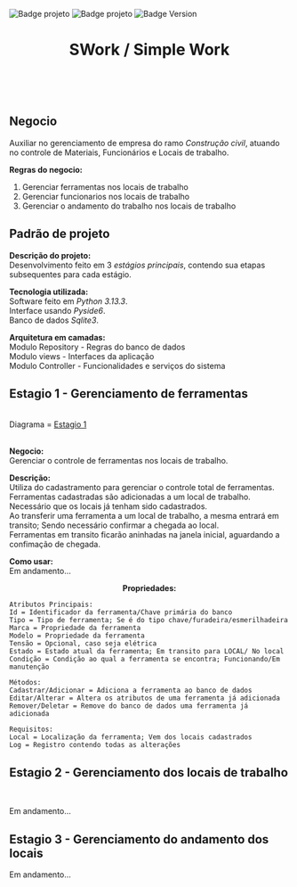 ![Badge projeto](https://img.shields.io/badge/Projeto-Em%20Desenvolvimento-blue)
![Badge projeto](https://img.shields.io/badge/Software-Em%20Desenvolvimento-blue)
![Badge Version](https://img.shields.io/badge/Version-0.0.02-blue)

<h1 align=center> SWork / Simple Work </h1>
<br>
<br><br>
<div>
	<h2>Negocio</h2>
		<p>Auxiliar no gerenciamento de empresa do ramo <i>Construção civil</i>, atuando no controle de Materiais, Funcionários e Locais de trabalho.</p>
	<p><b>Regras do negocio:</b>
		<ol separator="-">
    	<li>Gerenciar ferramentas nos locais de trabalho</li>
    	<li>Gerenciar funcionarios nos locais de trabalho</li>
    	<li>Gerenciar o andamento do trabalho nos locais de trabalho</li>
		</ol>
	</p>
</div>
<div>
	<h2>Padrão de projeto</h2>
	<p>
  	<b>Descrição do projeto:</b>
    <br>Desenvolvimento feito em 3 <i>estágios principais</i>, contendo sua etapas subsequentes para cada estágio.</i>
  </p>
	<p>
		<b>Tecnologia utilizada:</b>
		<br>Software feito em <i>Python 3.13.3</i>.
		<br>Interface usando <i>Pyside6</i>.
		<br>Banco de dados <i>Sqlite3</i>.
	</p>
  <p>
		<b>Arquitetura em camadas:</b>
		<br>Modulo Repository - Regras do banco de dados
  	<br>Modulo views - Interfaces da aplicação
		<br>Modulo Controller - Funcionalidades e serviços do sistema
	</p>
</div>
<div>
  <h2>Estagio 1 - Gerenciamento de ferramentas</h2>
  <br>
	<span>Diagrama = </span><a href="estagio1-excalimage.png">Estagio 1</a><br><br>
  <p>
  	<b>Negocio:</b>
  	<br>Gerenciar o controle de ferramentas nos locais de trabalho.
  </p>
  <p>
  	<b>Descrição:</b>
  	<br>Utiliza do cadastramento para gerenciar o controle total de ferramentas.
  	<br>Ferramentas cadastradas são adicionadas a um local de trabalho.
  	<br>Necessário que os locais já tenham sido cadastrados.
  	<br>Ao transferir uma ferramenta a um local de trabalho, a mesma entrará em transito; Sendo necessário confirmar a chegada ao local.
  	<br>Ferramentas em transito ficarão aninhadas na janela inicial, aguardando a confimação de chegada.
  </p>
  <p>
  	<b>Como usar:</b>
		<br>Em andamento...
  </p>
  <p align=center><b>Propriedades:</b></p>
            
	Atributos Principais:
	Id = Identificador da ferramenta/Chave primária do banco
	Tipo = Tipo de ferramenta; Se é do tipo chave/furadeira/esmerilhadeira
	Marca = Propriedade da ferramenta
	Modelo = Propriedade da ferramenta
	Tensão = Opcional, caso seja elétrica
	Estado = Estado atual da ferramenta; Em transito para LOCAL/ No local
	Condição = Condição ao qual a ferramenta se encontra; Funcionando/Em manutenção
 
	Métodos:
	Cadastrar/Adicionar = Adiciona a ferramenta ao banco de dados
	Editar/Alterar = Altera os atributos de uma ferramenta já adicionada
	Remover/Deletar = Remove do banco de dados uma ferramenta já adicionada
 
	Requisitos:
	Local = Localização da ferramenta; Vem dos locais cadastrados
	Log = Registro contendo todas as alterações
 
</div>
<div>
	<h2>Estagio 2 - Gerenciamento dos locais de trabalho</h2>
	<br>
	<p>Em andamento...</p>
</div>
<div>
	<h2>Estagio 3 - Gerenciamento do andamento dos locais</h2>
	<p>Em andamento...</p>
</div>
